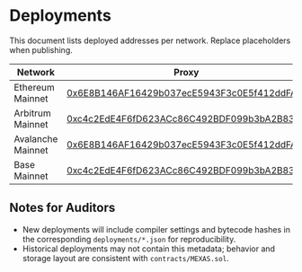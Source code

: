# Deployments

This document lists deployed addresses per network. Replace placeholders when publishing.

| Network | Proxy | Implementation | Issuer Wallet | Treasury Wallet |
| --- | --- | --- | --- | --- |
| Ethereum Mainnet | [0x6E8B146AF16429b037ecE5943F3c0E5f412ddFA7](https://etherscan.io/address/0x6E8B146AF16429b037ecE5943F3c0E5f412ddFA7) | 0xc4c2EdE4F6fD623ACc86C492BDF099b3bA2B8303 | 0x82c40c2921DC724c36FA89d0D6014C6D3DFb7c08 | 0x587b5eD0cc7a2a1BA8D39B9E3B50Fdf8665B4025 |
| Arbitrum Mainnet | [0xc4c2EdE4F6fD623ACc86C492BDF099b3bA2B8303](https://arbiscan.io/address/0xc4c2EdE4F6fD623ACc86C492BDF099b3bA2B8303) | 0xb2F19fCb213a9afEae5d706b7DD86C97dA3Ea165 | 0x7851bB23D54Bc032A3eb82F4cCCCAD4287Ab62a4 | 0x403F9B3F78f55a33179DEAC7F9296A0Cd9068F2d |
| Avalanche Mainnet | [0x6E8B146AF16429b037ecE5943F3c0E5f412ddFA7](https://snowtrace.io/address/0x6E8B146AF16429b037ecE5943F3c0E5f412ddFA7) | 0xc4c2EdE4F6fD623ACc86C492BDF099b3bA2B8303 | 0x524A6E0421D9bF2524d9f13595df1aefE2571A6A | TBD |
| Base Mainnet | [0xc4c2EdE4F6fD623ACc86C492BDF099b3bA2B8303](https://basescan.org/address/0xc4c2EdE4F6fD623ACc86C492BDF099b3bA2B8303) | 0xb2F19fCb213a9afEae5d706b7DD86C97dA3Ea165 | 0x72c41E6A7F83dB2557092814299Ea5129111Cf75 | TBD |

## Notes for Auditors

- New deployments will include compiler settings and bytecode hashes in the corresponding `deployments/*.json` for reproducibility.
- Historical deployments may not contain this metadata; behavior and storage layout are consistent with `contracts/MEXAS.sol`.
